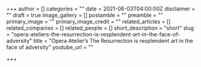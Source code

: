 +++
author = []
categories = ""
date = 2021-06-03T04:00:00Z
disclaimer = ""
draft = true
image_gallery = []
postamble = ""
preamble = ""
primary_image = ""
primary_image_credit = ""
related_articles = []
related_companies = []
related_people = []
short_description = "short"
slug = "opera-ateliers-the-resurrection-is-resplendent-art-in-the-face-of-adversity"
title = "Opera Atelier’s The Resurrection is resplendent art in the face of adversity"
youtube_url = ""

+++
